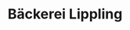 ---
title: "Bäckerei Lippling"
url: /lippetal/baeckerei-lippling-gewerbegebiet-rommersch/
shop: Bäckerei
---